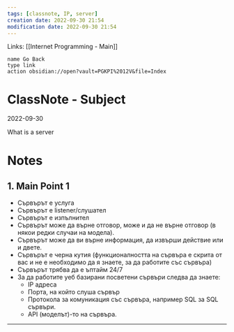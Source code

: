 ```yaml
---
tags: [classnote, IP, server]
creation date: 2022-09-30 21:54
modification date: 2022-09-30 21:54
---
```

Links: [[Internet Programming - Main]]
```button
name Go Back
type link
action obsidian://open?vault=PGKPI%2012V&file=Index
```
# ClassNote - Subject
2022-09-30

What is a server
# Notes
## 1. Main Point 1
-   Сървърът е услуга
-   Сървърът е listener/слушател
-   Сървърът е изпълнител
-   Сървърът може да върне отговор, може и да не върне отговор (в някои редки случаи на модела).
-   Сървърът може да ви върне информация, да извърши действие или и двете.
-   Сървърът е черна кутия (функционалността на сървъра е скрита от вас и не е необходимо да я знаете, за да работите със сървъра)
-   Сървърът трябва да е ъптайм 24/7
-   За да работите уеб базирани посветени сървъри следва да знаете:
	-   IP адреса
	-   Порта, на който слуша сървър
	-   Протокола за комуникация със сървъра, например SQL за SQL сървъри.
	-   API (моделът)-то на сървъра.
---